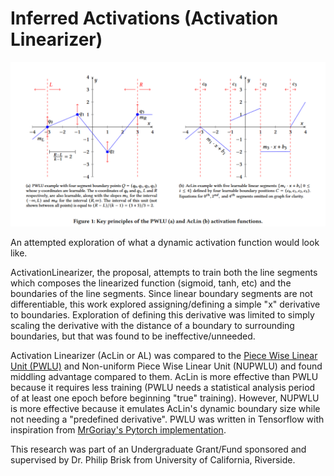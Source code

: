 # Inferred Activations (Activation Linearizer)

![Image comparing PWLU with AcLin](image.png)

An attempted exploration of what a dynamic activation function would look like. 

ActivationLinearizer, the proposal, attempts to train both the line segments which composes the linearized function (sigmoid, tanh, etc) and the boundaries of the line segments.
Since linear boundary segments are not differentiable, this work explored assigning/defining a simple "x" derivative to boundaries.
Exploration of defining this derivative was limited to simply scaling the derivative with the distance of a boundary to surrounding boundaries, but that was found to be ineffective/unneeded.

Activation Linearizer (AcLin or AL) was compared to the [Piece Wise Linear Unit (PWLU)](https://arxiv.org/abs/2104.03693) and Non-uniform Piece Wise Linear Unit (NUPWLU) and found middling advantage compared to them.
AcLin is more effective than PWLU because it requires less training (PWLU needs a statistical analysis period of at least one epoch before beginning "true" training). 
However, NUPWLU is more effective because it emulates AcLin's dynamic boundary size while not needing a "predefined derivative".
PWLU was written in Tensorflow with inspiration from [MrGoriay's Pytorch implementation](https://github.com/MrGoriay/pwlu-pytorch/blob/main/PWLA.py).

This research was part of an Undergraduate Grant/Fund sponsored and supervised by Dr. Philip Brisk from University of California, Riverside.

